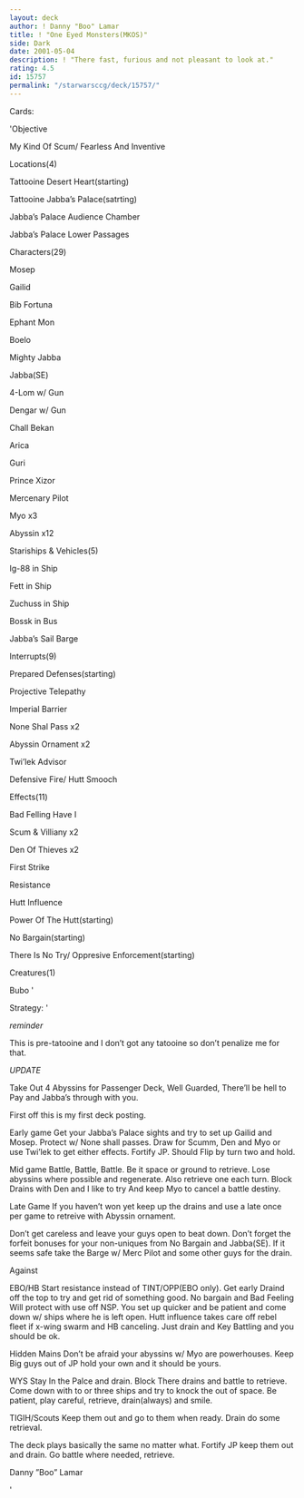 ```yaml
---
layout: deck
author: ! Danny "Boo" Lamar
title: ! "One Eyed Monsters(MKOS)"
side: Dark
date: 2001-05-04
description: ! "There fast, furious and not pleasant to look at."
rating: 4.5
id: 15757
permalink: "/starwarsccg/deck/15757/"
---
```

Cards: 

'Objective

My Kind Of Scum/ Fearless And Inventive


Locations(4)

Tattooine Desert Heart(starting)

Tattooine Jabba’s Palace(satrting)

Jabba’s Palace Audience Chamber

Jabba’s Palace Lower Passages


Characters(29)

Mosep

Gailid

Bib Fortuna

Ephant Mon

Boelo

Mighty Jabba

Jabba(SE)

4-Lom w/ Gun

Dengar w/ Gun

Chall Bekan

Arica

Guri

Prince Xizor

Mercenary Pilot

Myo x3

Abyssin x12


Stariships & Vehicles(5)

Ig-88 in Ship

Fett in Ship

Zuchuss in Ship

Bossk in Bus

Jabba’s Sail Barge


Interrupts(9)

Prepared Defenses(starting)

Projective Telepathy

Imperial Barrier

None Shal Pass x2

Abyssin Ornament x2

Twi’lek Advisor

Defensive Fire/ Hutt Smooch


Effects(11)

Bad Felling Have I

Scum & Villiany x2

Den Of Thieves x2

First Strike

Resistance

Hutt Influence

Power Of The Hutt(starting)

No Bargain(starting)

There Is No Try/ Oppresive Enforcement(starting)


Creatures(1)

Bubo '

Strategy: '

*reminder*

This is pre-tatooine and I don’t got any tatooine so don’t penalize me for that.


*UPDATE*

Take Out 4 Abyssins for Passenger Deck, Well Guarded, There’ll be hell to Pay and Jabba’s through with you.



First off this is my first deck posting.  


Early game  Get your Jabba’s Palace sights and try to set up Gailid and Mosep.  Protect w/ None shall passes. Draw for Scumm, Den and Myo or use Twi’lek to get either effects.  Fortify JP.  Should Flip by turn two and hold.


Mid game Battle, Battle, Battle. Be it space or ground to retrieve.  Lose abyssins where possible and regenerate.  Also retrieve one each turn.  Block Drains with Den and I like to try And keep Myo to cancel a battle destiny.


Late Game  If you haven’t won yet keep up the drains and use a late once per game to retreive with Abyssin ornament.


Don’t get careless and leave your guys open to beat down.  Don’t forget the forfeit bonuses for your non-uniques from No Bargain and Jabba(SE).  If it seems safe take the Barge w/ Merc Pilot and some other guys for the drain.


Against


EBO/HB  Start resistance instead of TINT/OPP(EBO only).  Get early Draind off the top to try and get rid of something good.  No bargain and Bad Feeling Will protect with use off NSP.  You set up quicker and be patient and come down w/ ships where he is left open.  Hutt influence takes care off rebel fleet if x-wing swarm and HB canceling.  Just drain and Key Battling and you should be ok.


Hidden Mains  Don’t be afraid your abyssins w/ Myo are powerhouses.  Keep Big guys out of JP hold your own and it should be yours.


WYS  Stay In the Palce and drain.  Block There drains and battle to retrieve.  Come down with to or three ships and try to knock the out of space.  Be patient, play careful, retrieve, drain(always) and smile.


TIGIH/Scouts  Keep them out and go to them when ready.  Drain do some retrieval.


The deck plays basically the same no matter what.  Fortify JP keep them out and drain.  Go battle where needed, retrieve.


Danny ”Boo” Lamar


'
